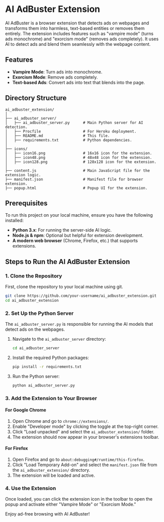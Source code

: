 
# AI AdBuster Extension

AI AdBuster is a browser extension that detects ads on webpages and transforms them into harmless, text-based entities or removes them entirely. The extension includes features such as "vampire mode" (turns ads monochrome) and "exorcism mode" (removes ads completely). It uses AI to detect ads and blend them seamlessly with the webpage content.

## Features
- **Vampire Mode**: Turn ads into monochrome.
- **Exorcism Mode**: Remove ads completely.
- **Text-based Ads**: Convert ads into text that blends into the page.

## Directory Structure

```
ai_adbuster_extension/
│
├── ai_adbuster_server/
│   ├── ai_adbuster_server.py      # Main Python server for AI detection.
│   ├── Procfile                   # For Heroku deployment.
│   ├── README.md                  # This file.
│   ├── requirements.txt           # Python dependencies.
│
├── icons/
│   ├── icon16.png                 # 16x16 icon for the extension.
│   ├── icon48.png                 # 48x48 icon for the extension.
│   ├── icon128.png                # 128x128 icon for the extension.
│
├── content.js                     # Main JavaScript file for the extension logic.
├── manifest.json                  # Manifest file for browser extension.
├── popup.html                     # Popup UI for the extension.
```

## Prerequisites

To run this project on your local machine, ensure you have the following installed:

- **Python 3.x**: For running the server-side AI logic.
- **Node.js & npm**: Optional but helpful for extension development.
- **A modern web browser** (Chrome, Firefox, etc.) that supports extensions.

## Steps to Run the AI AdBuster Extension

### 1. Clone the Repository
First, clone the repository to your local machine using git.

```bash
git clone https://github.com/your-username/ai_adbuster_extension.git
cd ai_adbuster_extension
```

### 2. Set Up the Python Server

The `ai_adbuster_server.py` is responsible for running the AI models that detect ads on the webpages.

1. Navigate to the `ai_adbuster_server` directory:
   ```bash
   cd ai_adbuster_server
   ```

2. Install the required Python packages:
   ```bash
   pip install -r requirements.txt
   ```

3. Run the Python server:
   ```bash
   python ai_adbuster_server.py
   ```

### 3. Add the Extension to Your Browser

#### For Google Chrome

1. Open Chrome and go to `chrome://extensions/`.
2. Enable "Developer mode" by clicking the toggle at the top-right corner.
3. Click "Load unpacked" and select the `ai_adbuster_extension/` folder.
4. The extension should now appear in your browser's extensions toolbar.

#### For Firefox

1. Open Firefox and go to `about:debugging#/runtime/this-firefox`.
2. Click "Load Temporary Add-on" and select the `manifest.json` file from the `ai_adbuster_extension/` directory.
3. The extension will be loaded and active.

### 4. Use the Extension
Once loaded, you can click the extension icon in the toolbar to open the popup and activate either "Vampire Mode" or "Exorcism Mode."

Enjoy ad-free browsing with AI AdBuster!

